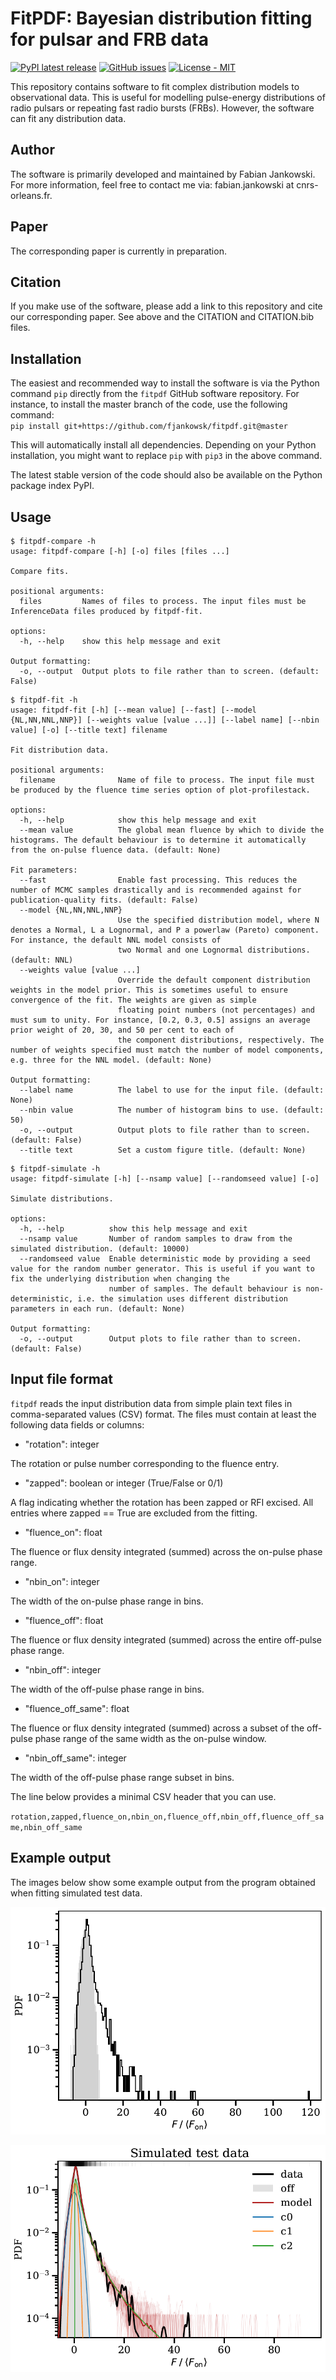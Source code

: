 # FitPDF: Bayesian distribution fitting for pulsar and FRB data #

[![PyPI latest release](https://img.shields.io/pypi/v/fitpdf.svg)](https://pypi.org/project/fitpdf/)
[![GitHub issues](https://img.shields.io/badge/issue_tracking-GitHub-blue.svg)](https://github.com/fjankowsk/fitpdf/issues/)
[![License - MIT](https://img.shields.io/pypi/l/fitpdf.svg)](https://github.com/fjankowsk/fitpdf/blob/master/LICENSE)

This repository contains software to fit complex distribution models to observational data. This is useful for modelling pulse-energy distributions of radio pulsars or repeating fast radio bursts (FRBs). However, the software can fit any distribution data.

## Author ##

The software is primarily developed and maintained by Fabian Jankowski. For more information, feel free to contact me via: fabian.jankowski at cnrs-orleans.fr.

## Paper ##

The corresponding paper is currently in preparation.

## Citation ##

If you make use of the software, please add a link to this repository and cite our corresponding paper. See above and the CITATION and CITATION.bib files.

## Installation ##

The easiest and recommended way to install the software is via the Python command `pip` directly from the `fitpdf` GitHub software repository. For instance, to install the master branch of the code, use the following command:  
`pip install git+https://github.com/fjankowsk/fitpdf.git@master`

This will automatically install all dependencies. Depending on your Python installation, you might want to replace `pip` with `pip3` in the above command.

The latest stable version of the code should also be available on the Python package index PyPI.

## Usage ##

```console
$ fitpdf-compare -h
usage: fitpdf-compare [-h] [-o] files [files ...]

Compare fits.

positional arguments:
  files         Names of files to process. The input files must be InferenceData files produced by fitpdf-fit.

options:
  -h, --help    show this help message and exit

Output formatting:
  -o, --output  Output plots to file rather than to screen. (default: False)
```

```console
$ fitpdf-fit -h
usage: fitpdf-fit [-h] [--mean value] [--fast] [--model {NL,NN,NNL,NNP}] [--weights value [value ...]] [--label name] [--nbin value] [-o] [--title text] filename

Fit distribution data.

positional arguments:
  filename              Name of file to process. The input file must be produced by the fluence time series option of plot-profilestack.

options:
  -h, --help            show this help message and exit
  --mean value          The global mean fluence by which to divide the histograms. The default behaviour is to determine it automatically from the on-pulse fluence data. (default: None)

Fit parameters:
  --fast                Enable fast processing. This reduces the number of MCMC samples drastically and is recommended against for publication-quality fits. (default: False)
  --model {NL,NN,NNL,NNP}
                        Use the specified distribution model, where N denotes a Normal, L a Lognormal, and P a powerlaw (Pareto) component. For instance, the default NNL model consists of
                        two Normal and one Lognormal distributions. (default: NNL)
  --weights value [value ...]
                        Override the default component distribution weights in the model prior. This is sometimes useful to ensure convergence of the fit. The weights are given as simple
                        floating point numbers (not percentages) and must sum to unity. For instance, [0.2, 0.3, 0.5] assigns an average prior weight of 20, 30, and 50 per cent to each of
                        the component distributions, respectively. The number of weights specified must match the number of model components, e.g. three for the NNL model. (default: None)

Output formatting:
  --label name          The label to use for the input file. (default: None)
  --nbin value          The number of histogram bins to use. (default: 50)
  -o, --output          Output plots to file rather than to screen. (default: False)
  --title text          Set a custom figure title. (default: None)
```

```console
$ fitpdf-simulate -h
usage: fitpdf-simulate [-h] [--nsamp value] [--randomseed value] [-o]

Simulate distributions.

options:
  -h, --help          show this help message and exit
  --nsamp value       Number of random samples to draw from the simulated distribution. (default: 10000)
  --randomseed value  Enable deterministic mode by providing a seed value for the random number generator. This is useful if you want to fix the underlying distribution when changing the
                      number of samples. The default behaviour is non-deterministic, i.e. the simulation uses different distribution parameters in each run. (default: None)

Output formatting:
  -o, --output        Output plots to file rather than to screen. (default: False)
```

## Input file format ##

`fitpdf` reads the input distribution data from simple plain text files in comma-separated values (CSV) format. The files must contain at least the following data fields or columns:

* "rotation": integer

The rotation or pulse number corresponding to the fluence entry.

* "zapped": boolean or integer (True/False or 0/1)

A flag indicating whether the rotation has been zapped or RFI excised. All entries where zapped == True are excluded from the fitting.

* "fluence_on": float

The fluence or flux density integrated (summed) across the on-pulse phase range.

* "nbin_on": integer

The width of the on-pulse phase range in bins.

* "fluence_off": float

The fluence or flux density integrated (summed) across the entire off-pulse phase range.

* "nbin_off": integer

The width of the off-pulse phase range in bins.

* "fluence_off_same": float

The fluence or flux density integrated (summed) across a subset of the off-pulse phase range of the same width as the on-pulse window.

* "nbin_off_same": integer

The width of the off-pulse phase range subset in bins.

The line below provides a minimal CSV header that you can use.

`rotation,zapped,fluence_on,nbin_on,fluence_off,nbin_off,fluence_off_same,nbin_off_same`

## Example output ##

The images below show some example output from the program obtained when fitting simulated test data.

![Simulated distribution data](https://raw.githubusercontent.com/fjankowsk/fitpdf/refs/heads/main/docs/simulated_data.png "Simulated distribution data")

![Example fit of the simulated test data](https://raw.githubusercontent.com/fjankowsk/fitpdf/refs/heads/main/docs/fit_example.png "Example fit of the simulated test data")
